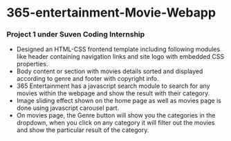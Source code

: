 # 365-entertainment-Movie-Webapp

### Project 1 under Suven Coding Internship

<ul><li>Designed an HTML-CSS frontend template including following modules like header containing navigation links and site logo with embedded CSS properties. </li>
<li>Body content or section with movies details sorted and displayed according to genre and footer with copyright info.</li>
<li>365 Entertainment has a javascript search module to search for any movies within the webpage and show the result with their category.</li>
<li>Image sliding effect shown on the home page as well as movies page is done using javascript carousel part.</li>
<li>On movies page, the Genre button will show you the categories in the dropdown, when you click on any category it will filter out the movies and show the particular result of the category.</li>

